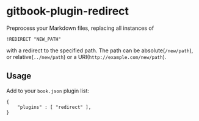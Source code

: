 # gitbook-plugin-redirect

Preprocess your Markdown files, replacing all instances of

```
!REDIRECT "NEW_PATH"
```

with a redirect to the specified path. The path can be absolute(`/new/path`), or relative(`../new/path`) or a URI(`http://example.com/new/path`).

## Usage

Add to your `book.json` plugin list:
```
{
    "plugins" : [ "redirect" ],
}
```




